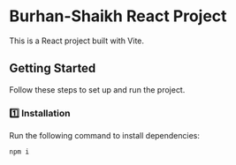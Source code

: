 # Burhan-Shaikh React Project

This is a React project built with Vite.

## Getting Started

Follow these steps to set up and run the project.

### 1️⃣ Installation

Run the following command to install dependencies:

```sh
npm i
